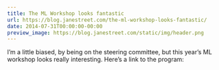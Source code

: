 ```yaml
---
title: The ML Workshop looks fantastic
url: https://blog.janestreet.com/the-ml-workshop-looks-fantastic/
date: 2014-07-31T00:00:00-00:00
preview_image: https://blog.janestreet.com/static/img/header.png
---
```


<p>I’m a little biased, by being on the steering committee, but this year’s ML
workshop looks really interesting. Here’s a link to the program:</p>

